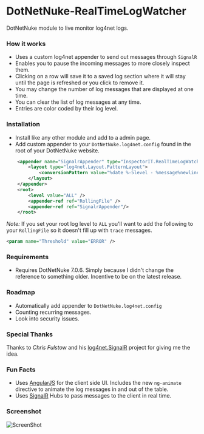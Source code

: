 DotNetNuke-RealTimeLogWatcher
=============================

DotNetNuke module to live monitor log4net logs.

### How it works

- Uses a custom log4net appender to send out messages through <code>SignalR</code>
- Enables you to pause the incoming messages to more closely inspect them.
- Clicking on a row will save it to a saved log section where it will stay until the page is refreshed or you click to remove it.
- You may change the number of log messages that are displayed at one time.
- You can clear the list of log messages at any time.
- Entries are color coded by their log level.

### Installation
- Install like any other module and add to a admin page.
- Add custom appender to your <code>DotNetNuke.log4net.config</code> found in the root of your DotNetNuke website.


```xml
	<appender name="SignalrAppender" type="InspectorIT.RealTimeLogWatcher.Components.SignalrAppender, InspectorIT.RealTimeLogWatcher">
		<layout type="log4net.Layout.PatternLayout">
			<conversionPattern value="%date %-5level - %message%newline" />
		</layout>
	</appender>
	<root>
		<level value="ALL" />
		<appender-ref ref="RollingFile" />
		<appender-ref ref="SignalrAppender"/>
	</root>
```


*Note:* If you set your root log level to <code>ALL</code> you'll want to add the following to your <code>RollingFile</code> so it doesn't fill up with <code>trace</code> messages.
```xml
<param name="Threshold" value="ERROR" />
```

### Requirements
- Requires DotNetNuke 7.0.6. Simply because I didn't change the reference to something older. Incentive to be on the latest release.

### Roadmap
- Automatically add appender to <code>DotNetNuke.log4net.config</code>
- Counting recurring messages.
- Look into security issues.

### Special Thanks

Thanks to *Chris Fulstow* and his [log4net.SignalR](https://github.com/ChrisFulstow/log4net.SignalR) project for giving me the idea.

### Fun Facts
- Uses [AngularJS](http://angularjs.org/) for the client side UI. Includes the new <code>ng-animate</code> directive to animate the log messages in and out of the table.
- Uses [SignalR](http://signalr.net/) Hubs to pass messages to the client in real time.

### Screenshot

![ScreenShot](https://dl.dropboxusercontent.com/u/10620012/DotNetNuke-RealTimeLogWatcher.png)
